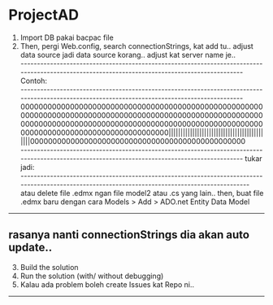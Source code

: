 # ProjectAD

1. Import DB pakai bacpac file
2. Then, pergi Web.config, search connectionStrings, kat add tu.. adjust data source jadi data source korang.. adjust kat server name je..
<br>----------------------------------------------------------------------------------------------------------------------------------------------
Contoh:   <add name="ADprojectEntities" connectionString="metadata=res://*/Models.ADproject.csdl|res://*/Models.ADproject.ssdl|res://*/Models.ADproject.msl;provider=System.Data.SqlClient;provider connection string=&quot;data source=DESKTOP-S7QPC13\SQLEXPRESS;initial catalog=ADproject;integrated security=True;MultipleActiveResultSets=True;App=EntityFramework&quot;" providerName="System.Data.EntityClient" />
<br>----------------------------------------------------------------------------------------------------------------------------------------------
000000000000000000000000000000000000000000000000000000000000000000000000000000000000000000000000000000000000000000000000000000000000000000000000000000000000000000000000000000000000000000000000000||||||||||||||||||||||||||||||||||||||||||||000000000000000000000000000000000000000000000000
<br>----------------------------------------------------------------------------------------------------------------------------------------------
tukar jadi: <add name="ADprojectEntities" connectionString="metadata=res://*/Models.ADproject.csdl|res://*/Models.ADproject.ssdl|res://*/Models.ADproject.msl;provider=System.Data.SqlClient;provider connection string=&quot;data source=<nama server korang>;initial catalog=ADproject;integrated security=True;MultipleActiveResultSets=True;App=EntityFramework&quot;" providerName="System.Data.EntityClient" />
<br>------------------------------------------------------------------------------------------------------------------------------------------------
atau delete file  .edmx ngan file model2 atau .cs yang lain.. then, buat file .edmx baru dengan cara Models > Add > ADO.net Entity Data Model
----------------------------------------------------------------------------------------------------------------------------------------------
rasanya nanti connectionStrings dia akan auto update.. 
-------------------------------------------------------------------------------------------------------------------------------------------------------------------------------------------------------------------------------------------------
3. Build the solution
4. Run the solution (with/ without debugging)
5. Kalau ada problem boleh create Issues kat Repo ni..
---------------------------------------------------------------------------------------------------------------------------------------------------------------------------------------------------------------------------------------------------